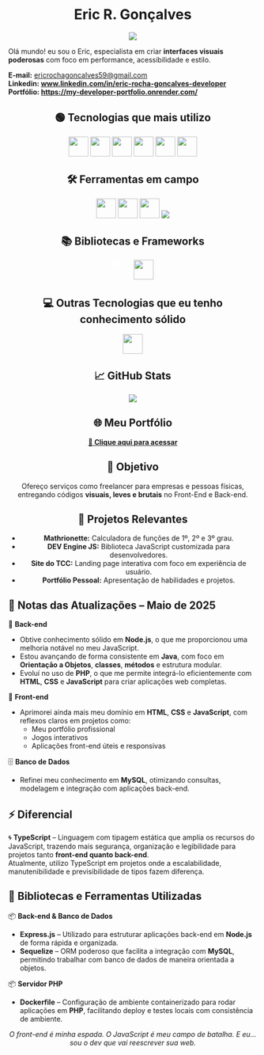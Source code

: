 


 <h1 align="center"> Eric R. Gonçalves </h1>

<p align="center">
  <img src="https://readme-typing-svg.herokuapp.com?font=Fira+Code&size=22&pause=1000&center=true&vCenter=true&width=435&lines=Desenvolvedor+Front+End;tecnologia+e+inovação;Sempre+em+busca+de+novos+desafios&color=FFFFFF" />
</p>



<p align="center">
  
  Olá mundo! eu sou o Eric, especialista em criar <strong>interfaces visuais poderosas</strong> com foco em performance, acessibilidade e estilo.
  
  <strong>E-mail:</strong> ericrochagoncalves59@gmail.com<br>
  <strong>Linkedin: www.linkedin.com/in/eric-rocha-goncalves-developer </strong> <br>
  <strong>Portfólio: https://my-developer-portfolio.onrender.com/</strong>
</p>

<h2 align="center">🟢 Tecnologias que mais utilizo</h2>

<p align="center">
  <img src="https://cdn.jsdelivr.net/gh/devicons/devicon/icons/html5/html5-original.svg" height="40"/>
  <img src="https://cdn.jsdelivr.net/gh/devicons/devicon/icons/css3/css3-original.svg" height="40"/>
  <img src="https://cdn.jsdelivr.net/gh/devicons/devicon/icons/javascript/javascript-original.svg" height="40"/>
 
  <img src="https://cdn.jsdelivr.net/gh/devicons/devicon/icons/java/java-original.svg" height="40"/>
  
  <img src="https://cdn.jsdelivr.net/gh/devicons/devicon/icons/php/php-original.svg" height="40"/>
   <img src="https://cdn.jsdelivr.net/gh/devicons/devicon/icons/mysql/mysql-original.svg" height="40"/>
</p>

<h2 align="center">🛠️ Ferramentas em campo</h2>

<p align="center">
  <img src="https://cdn.jsdelivr.net/gh/devicons/devicon/icons/vscode/vscode-original.svg" height="40"/>
  <img src="https://cdn.jsdelivr.net/gh/devicons/devicon/icons/git/git-original.svg" height="40"/>
  <img src="https://cdn.jsdelivr.net/gh/devicons/devicon/icons/github/github-original.svg" height="40"/>
  <img src="https://img.shields.io/badge/Render-00FF7F?style=for-the-badge&logo=render&logoColor=black">
</p>


<h2 align="center">📚 Bibliotecas e Frameworks</h2>

<p align="center">
  <img src="https://cdn.jsdelivr.net/gh/devicons/devicon/icons/express/express-original.svg" height="40" style="filter: brightness(0) invert(1);" />
  <img src="https://cdn.jsdelivr.net/gh/devicons/devicon/icons/sequelize/sequelize-original.svg" height="40"/>


</p>


<h2 align="center">💻 Outras Tecnologias que eu tenho conhecimento sólido</h2>

<p align="center">
 <img src="https://cdn.jsdelivr.net/gh/devicons/devicon/icons/nodejs/nodejs-original.svg" height="40"/>
</p>

<h2 align="center">📈 GitHub Stats</h2>


<p align="center">
  <img src="https://github-readme-stats.vercel.app/api/top-langs?username=EricRochaGoncalves&layout=compact&langs_count=10&theme=dark&hide_border=false&card_width=450" />
</p>






<h2 align="center">🌐 Meu Portfólio</h2>

<p align="center">
  <a href="https://my-developer-portfolio.onrender.com"><strong>🔗 Clique aqui para acessar</strong></a>
</p>

<h2 align="center">🎯 Objetivo</h2>

<p align="center">
  Ofereço serviços como freelancer para empresas e pessoas físicas, entregando códigos <strong>visuais, leves e brutais</strong> no Front-End e Back-end.
</p>

<h2 align="center">💼 Projetos Relevantes</h2>

<ul align="center">
  <li><strong>Mathrionette:</strong> Calculadora de funções de 1º, 2º e 3º grau.</li>
  <li><strong>DEV Engine JS:</strong> Biblioteca JavaScript customizada para desenvolvedores.</li>
  <li><strong>Site do TCC:</strong> Landing page interativa com foco em experiência de usuário.</li>
  <li><strong>Portfólio Pessoal:</strong> Apresentação de habilidades e projetos.</li>
</ul>

## 📌 Notas das Atualizações – Maio de 2025

🧠 **Back-end**
- Obtive conhecimento sólido em **Node.js**, o que me proporcionou uma melhoria notável no meu JavaScript.
- Estou avançando de forma consistente em **Java**, com foco em **Orientação a Objetos**, **classes**, **métodos** e estrutura modular.
- Evoluí no uso de **PHP**, o que me permite integrá-lo eficientemente com **HTML**, **CSS** e **JavaScript** para criar aplicações web completas.

🎨 **Front-end**
- Aprimorei ainda mais meu domínio em **HTML**, **CSS** e **JavaScript**, com reflexos claros em projetos como:
  - Meu portfólio profissional
  - Jogos interativos
  - Aplicações front-end úteis e responsivas

🗄️ **Banco de Dados**
- Refinei meu conhecimento em **MySQL**, otimizando consultas, modelagem e integração com aplicações back-end.

## ⚡ Diferencial

🌀 **TypeScript** – Linguagem com tipagem estática que amplia os recursos do JavaScript, trazendo mais segurança, organização e legibilidade para projetos tanto **front-end quanto back-end**.  
Atualmente, utilizo TypeScript em projetos onde a escalabilidade, manutenibilidade e previsibilidade de tipos fazem diferença.


## 🧰 Bibliotecas e Ferramentas Utilizadas

📦 **Back-end & Banco de Dados**
- **Express.js** – Utilizado para estruturar aplicações back-end em **Node.js** de forma rápida e organizada.
- **Sequelize** – ORM poderoso que facilita a integração com **MySQL**, permitindo trabalhar com banco de dados de maneira orientada a objetos.

📦 **Servidor PHP**
- **Dockerfile** – Configuração de ambiente containerizado para rodar aplicações em **PHP**, facilitando deploy e testes locais com consistência de ambiente.

<p align="center"><i>O front-end é minha espada. O JavaScript é meu campo de batalha. E eu... sou o dev que vai reescrever sua web.</i></p>
